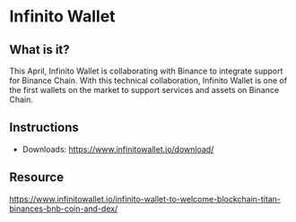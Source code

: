 # Infinito Wallet

## What is it?

This April, Infinito Wallet is collaborating with Binance to integrate support for Binance Chain. With this technical collaboration, Infinito Wallet is one of the first wallets on the market to support services and assets on Binance Chain.

## Instructions

* Downloads: <https://www.infinitowallet.io/download/>

## Resource

<https://www.infinitowallet.io/infinito-wallet-to-welcome-blockchain-titan-binances-bnb-coin-and-dex/>